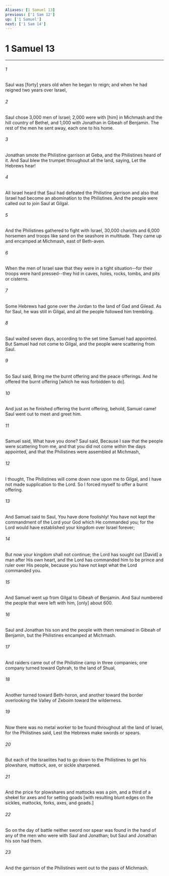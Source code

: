 ```yaml
---
Aliases: [1 Samuel 13]
previous: ['1 Sam 12']
up: ['1 Samuel']
next: ['1 Sam 14']
---
```

# 1 Samuel 13

***














###### 1 






Saul was [forty] years old when he began to reign; and when he had reigned two years over Israel, 













###### 2 






Saul chose 3,000 men of Israel; 2,000 were with [him] in Michmash and the hill country of Bethel, and 1,000 with Jonathan in Gibeah of Benjamin. The rest of the men he sent away, each one to his home. 













###### 3 






Jonathan smote the Philistine garrison at Geba, and the Philistines heard of it. And Saul blew the trumpet throughout all the land, saying, Let the Hebrews hear! 













###### 4 






All Israel heard that Saul had defeated the Philistine garrison and also that Israel had become an abomination to the Philistines. And the people were called out to join Saul at Gilgal. 













###### 5 






And the Philistines gathered to fight with Israel, 30,000 chariots and 6,000 horsemen and troops like sand on the seashore in multitude. They came up and encamped at Michmash, east of Beth-aven. 













###### 6 






When the men of Israel saw that they were in a tight situation--for their troops were hard pressed--they hid in caves, holes, rocks, tombs, and pits or cisterns. 













###### 7 






Some Hebrews had gone over the Jordan to the land of Gad and Gilead. As for Saul, he was still in Gilgal, and all the people followed him trembling. 













###### 8 






Saul waited seven days, according to the set time Samuel had appointed. But Samuel had not come to Gilgal, and the people were scattering from Saul. 













###### 9 






So Saul said, Bring me the burnt offering and the peace offerings. And he offered the burnt offering [which he was forbidden to do]. 













###### 10 






And just as he finished offering the burnt offering, behold, Samuel came! Saul went out to meet and greet him. 













###### 11 






Samuel said, What have you done? Saul said, Because I saw that the people were scattering from me, and that you did not come within the days appointed, and that the Philistines were assembled at Michmash, 













###### 12 






I thought, The Philistines will come down now upon me to Gilgal, and I have not made supplication to the Lord. So I forced myself to offer a burnt offering. 













###### 13 






And Samuel said to Saul, You have done foolishly! You have not kept the commandment of the Lord your God which He commanded you; for the Lord would have established your kingdom over Israel forever; 













###### 14 






But now your kingdom shall not continue; the Lord has sought out [David] a man after His own heart, and the Lord has commanded him to be prince and ruler over His people, because you have not kept what the Lord commanded you. 













###### 15 






And Samuel went up from Gilgal to Gibeah of Benjamin. And Saul numbered the people that were left with him, [only] about 600. 













###### 16 






Saul and Jonathan his son and the people with them remained in Gibeah of Benjamin, but the Philistines encamped at Michmash. 













###### 17 






And raiders came out of the Philistine camp in three companies; one company turned toward Ophrah, to the land of Shual, 













###### 18 






Another turned toward Beth-horon, and another toward the border overlooking the Valley of Zeboim toward the wilderness. 













###### 19 






Now there was no metal worker to be found throughout all the land of Israel, for the Philistines said, Lest the Hebrews make swords or spears. 













###### 20 






But each of the Israelites had to go down to the Philistines to get his plowshare, mattock, axe, or sickle sharpened. 













###### 21 






And the price for plowshares and mattocks was a pim, and a third of a shekel for axes and for setting goads [with resulting blunt edges on the sickles, mattocks, forks, axes, and goads.] 













###### 22 






So on the day of battle neither sword nor spear was found in the hand of any of the men who were with Saul and Jonathan; but Saul and Jonathan his son had them. 













###### 23 






And the garrison of the Philistines went out to the pass of Michmash.

